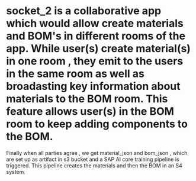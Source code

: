 # socket_2 is a collaborative app which would allow create materials  and BOM's in different rooms of the app. While user(s) create material(s) in one room , they emit to the users in the same room as well as  broadasting key information about materials to the BOM room. This feature allows user(s) in the BOM room to keep adding components to the BOM.
Finally when all parties agree , we get material_json and bom_json , which are set up as artifact in s3 bucket and a SAP AI core training pipeline is triggered.
This pipeline creates the materials and then the BOM in an S4 system.
